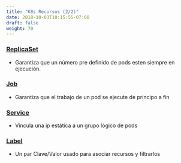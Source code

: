```yaml
---
title: "K8s Recursos (2/2)"
date: 2018-10-03T10:15:55-07:00
draft: false
weight: 70
---
```


### [ReplicaSet](https://kubernetes.io/docs/concepts/workloads/controllers/replicaset/)
* Garantiza que un número pre definido de pods esten siempre en ejecución.

### [Job](https://kubernetes.io/docs/concepts/workloads/controllers/jobs-run-to-completion/)
* Garantiza que el trabajo de un pod se ejecute de principo a fin

### [Service](https://kubernetes.io/docs/concepts/services-networking/service/)
* Vincula una ip estática a un grupo lógico de pods

### [Label](https://kubernetes.io/docs/concepts/overview/working-with-objects/labels/)
* Un par Clave/Valor usado para asociar recursos y filtrarlos
